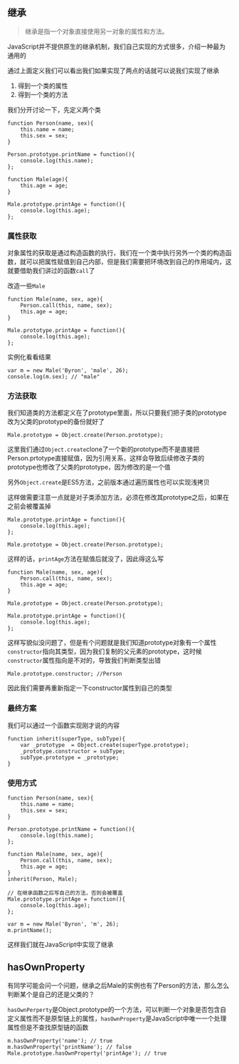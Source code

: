 ## 继承

> 继承是指一个对象直接使用另一对象的属性和方法。

JavaScript并不提供原生的继承机制，我们自己实现的方式很多，介绍一种最为通用的

通过上面定义我们可以看出我们如果实现了两点的话就可以说我们实现了继承

1.  得到一个类的属性
2.  得到一个类的方法

我们分开讨论一下，先定义两个类

```
function Person(name, sex){
    this.name = name;
    this.sex = sex;
}

Person.prototype.printName = function(){
    console.log(this.name);
};

function Male(age){
    this.age = age;
}

Male.prototype.printAge = function(){
    console.log(this.age);
};

```

### 属性获取

对象属性的获取是通过构造函数的执行，我们在一个类中执行另外一个类的构造函数，就可以把属性赋值到自己内部，但是我们需要把环境改到自己的作用域内，这就要借助我们讲过的函数`call`了

改造一些`Male`

```
function Male(name, sex, age){
    Person.call(this, name, sex);
    this.age = age;
}

Male.prototype.printAge = function(){
    console.log(this.age);
};

```

实例化看看结果

```
var m = new Male('Byron', 'male', 26);
console.log(m.sex); // "male"

```

### 方法获取

我们知道类的方法都定义在了prototype里面，所以只要我们把子类的prototype改为父类的prototype的备份就好了

```
Male.prototype = Object.create(Person.prototype);

```

这里我们通过`Object.create`clone了一个新的prototype而不是直接把Person.prtotype直接赋值，因为引用关系，这样会导致后续修改子类的prototype也修改了父类的prototype，因为修改的是一个值

另外`Object.create`是ES5方法，之前版本通过遍历属性也可以实现浅拷贝

这样做需要注意一点就是对子类添加方法，必须在修改其prototype之后，如果在之前会被覆盖掉

```
Male.prototype.printAge = function(){
    console.log(this.age);
};

Male.prototype = Object.create(Person.prototype);

```

这样的话，`printAge`方法在赋值后就没了，因此得这么写

```
function Male(name, sex, age){
    Person.call(this, name, sex);
    this.age = age;
}

Male.prototype = Object.create(Person.prototype);

Male.prototype.printAge = function(){
    console.log(this.age);
};

```

这样写貌似没问题了，但是有个问题就是我们知道prototype对象有一个属性`constructor`指向其类型，因为我们复制的父元素的prototype，这时候`constructor`属性指向是不对的，导致我们判断类型出错

```
Male.prototype.constructor; //Person

```

因此我们需要再重新指定一下constructor属性到自己的类型

### 最终方案

我们可以通过一个函数实现刚才说的内容

```
function inherit(superType, subType){
    var _prototype  = Object.create(superType.prototype);
    _prototype.constructor = subType;
    subType.prototype = _prototype;
}

```

### 使用方式

```
function Person(name, sex){
    this.name = name;
    this.sex = sex;
}

Person.prototype.printName = function(){
    console.log(this.name);
};    

function Male(name, sex, age){
    Person.call(this, name, sex);
    this.age = age;
}
inherit(Person, Male);

// 在继承函数之后写自己的方法，否则会被覆盖
Male.prototype.printAge = function(){
    console.log(this.age);
};

var m = new Male('Byron', 'm', 26);
m.printName();

```

这样我们就在JavaScript中实现了继承

## hasOwnProperty

有同学可能会问一个问题，继承之后Male的实例也有了Person的方法，那么怎么判断某个是自己的还是父类的？

`hasOwnPerperty`是Object.prototype的一个方法，可以判断一个对象是否包含自定义属性而不是原型链上的属性，`hasOwnProperty`是JavaScript中唯一一个处理属性但是不查找原型链的函数

```
m.hasOwnProperty('name'); // true
m.hasOwnProperty('printName'); // false
Male.prototype.hasOwnProperty('printAge'); // true

```